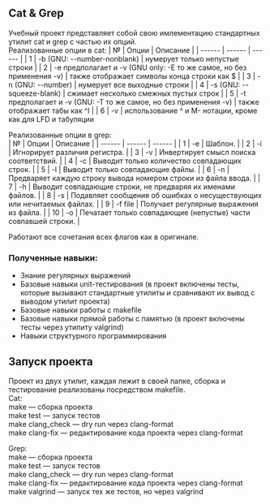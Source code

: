 ## Cat & Grep
Учебный проект представляет собой свою имлементацию стандартных утилит cat и grep с частью их опций.  
Реализованные опции в cat:
| № | Опции | Описание |
| ------ | ------ | ------ |
| 1 | -b (GNU: --number-nonblank) | нумерует только непустые строки |
| 2 | -e предполагает и -v (GNU only: -E то же самое, но без применения -v) | также отображает символы конца строки как $  |
| 3 | -n (GNU: --number) | нумерует все выходные строки |
| 4 | -s (GNU: --squeeze-blank) | сжимает несколько смежных пустых строк |
| 5 | -t предполагает и -v (GNU: -T то же самое, но без применения -v) | также отображает табы как ^I |
| 6 | -v | использование ^ и M- нотации, кроме как для LFD и табуляции  

Реализованные опции в grep:  
| № | Опции | Описание |
| ------ | ------ | ------ |
| 1 | -e | Шаблон. |
| 2 | -i | Игнорирует различия регистра.  |
| 3 | -v | Инвертирует смысл поиска соответствий. |
| 4 | -c | Выводит только количество совпадающих строк. |
| 5 | -l | Выводит только совпадающие файлы.  |
| 6 | -n | Предваряет каждую строку вывода номером строки из файла ввода. |
| 7 | -h | Выводит совпадающие строки, не предваряя их именами файлов. |
| 8 | -s | Подавляет сообщения об ошибках о несуществующих или нечитаемых файлах. |
| 9 | -f file | Получает регулярные выражения из файла. |
| 10 | -o | Печатает только совпадающие (непустые) части совпавшей строки. |  

Работают все сочетания всех флагов как в оригинале.  

### Полученные навыки:
- Знание регулярных выражений
- Базовые навыки unit-тестирования (в проект включены тесты, которые вызывают стандартные утилиты и сравнивают их вывод с выводом утилит проекта)
- Базовые навыки работы с makefile
- Базовые навыки прямой работы с памятью (в проект включены тесты через утилиту valgrind)
- Навыки структурного программирования

## Запуск проекта
Проект из двух утилит, каждая лежит в своей папке, сборка и тестирование реализованы посредством makefile.  
Cat:  
make — сборка проекта  
make test — запуск тестов  
make clang_check — dry run через clang-format  
make clang-fix — редактирование кода проекта через clang-format  

Grep:  
make — сборка проекта  
make test — запуск тестов  
make clang_check — dry run через clang-format  
make clang-fix — редактирование кода проекта через clang-format  
make valgrind — запуск тех же тестов, но через valgrind
